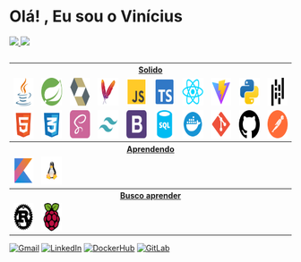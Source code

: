 # Olá! , Eu sou o Vinícius

<table>
  <a href="https://github.com/leehxd">
  <img height="180em" src="https://github-readme-stats.vercel.app/api?username=Viniciusggabriel&theme=transparent&bg_color=000&border_color=30A3DC&show_icons=true&icon_color=30A3DC&title_color=E94D5F&text_color=FFF"/>
  <img height="180em" src="https://github-readme-stats-git-masterrstaa-rickstaa.vercel.app/api/top-langs/?username=Viniciusggabriel&layout=compact&bg_color=000&border_color=30A3DC&title_color=E94D5F&text_color=FFF"/>
</table>

 <table>
  <tr>
     <th colspan="12" style="text-align: center;">Solido</th>
  </tr>
  <tr>
    <!-- Java -->
    <td style="text-align: center;"><img src="./icon/language/java.svg" style="width: 50px; height: 50px;"/></td>
    <td style="text-align: center;"><img src="./icon/language/framework/spring-boot.svg" style="width: 50px; height: 50px;"/></td>
    <td style="text-align: center;"><img src="./icon/util/hibernate.svg" style="width: 50px; height: 50px;"/></td>
    <td style="text-align: center;"><img src="./icon/util/maven.svg" style="width: 50px; height: 50px;"/></td>
    <!-- JavaScript -->
    <td style="text-align: center;"><img src="./icon/language/java-script.svg" style="width: 50px; height: 50px;"/></td>
    <td style="text-align: center;"><img src="./icon/language/typescript.svg" style="width: 50px; height: 50px;"/></td>
    <td style="text-align: center;"><img src="./icon/language/libs/react.svg" style="width: 50px; height: 50px;"/></td>
    <td style="text-align: center;"><img src="./icon/util/vite.svg" style="width: 50px; height: 50px;"/></td>
    <!-- Python -->
    <td style="text-align: center;"><img src="./icon/language/python.svg" style="width: 50px; height: 50px;"/></td>
    <td style="text-align: center;"><img src="./icon/language/libs/pandas.svg" style="width: 50px; height: 50px;"/></td>
  </tr>
  <tr>
    <!-- HTML -->
    <td style="text-align: center;"><img src="./icon/language/html5.svg" style="width: 50px; height: 50px;"/></td>
    <!-- CSS -->
    <td style="text-align: center;"><img src="./icon/language/ccs3.svg" style="width: 50px; height: 50px;"/></td>
    <td style="text-align: center;"><img src="./icon/language/sass.svg" style="width: 50px; height: 50px;"/></td>
    <td style="text-align: center;"><img src="./icon/language/framework/tailwind.svg" style="width: 50px; height: 50px;"/></td>
    <td style="text-align: center;"><img src="./icon/language/framework/bootstrap.svg" style="width: 50px; height: 50px;"/></td>
    <!-- Other -->
    <td style="text-align: center;"><img src="./icon/language/sql.svg" style="width: 50px; height: 50px;"/></td>
    <td style="text-align: center;"><img src="./icon/infra/docker.svg" style="width: 50px; height: 50px;"/></td>
    <td style="text-align: center;"><img src="./icon/util/git.svg" style="width: 50px; height: 50px;"/></td>
    <td style="text-align: center;"><img src="./icon/util/github.svg" style="width: 50px; height: 50px;"/></td>
    <td style="text-align: center;"><img src="./icon/util/postman.svg" style="width: 50px; height: 50px;"/></td>
  </tr>

  <tr>
     <th colspan="12" style="text-align: center;">Aprendendo</th>
  </tr>
  <tr>
    <!-- Kotlin -->
    <td style="text-align: center;"><img src="./icon/language/kotlin.svg" style="width: 50px; height: 50px;"/></td>
    <!-- Linux -->
    <td style="text-align: center;"><img src="./icon/operational-system/linux.svg" style="width: 50px; height: 50px;"/></td>
  </tr>
  
  <tr>
     <th colspan="12" style="text-align: center;">Busco aprender</th>
  </tr>
  <tr> 
    <!-- Rust -->
    <td style="text-align: center;"><img src="./icon/language/rust.svg" style="width: 50px; height: 50px;"/></td>
    <!-- Raspberry -->
    <td style="text-align: center;"><img src="./icon/infra/raspberry.svg" style="width: 50px; height: 50px;"/></td>
  </tr>
</table>

[![Gmail](https://img.shields.io/badge/-Gmail-%23333?style=for-the-badge&logo=gmail&logoColor=white)](mailto:viniciusggabrielpl@gmail.com)
[![LinkedIn](https://img.shields.io/badge/-LinkedIn-%230077B5?style=for-the-badge&logo=linkedin&logoColor=white)](https://www.linkedin.com/in/vin%C3%ADcius-gabriel-pereira-leit%C3%A3o/)
[![DockerHub](https://img.shields.io/badge/-DockerHUB-%232496ED?style=for-the-badge&logo=docker&logoColor=white)](https://hub.docker.com/u/viniciusgggabriel)
[![GitLab](https://img.shields.io/badge/-GitLab-%23FCA121?style=for-the-badge&logo=gitlab&logoColor=white)](https://gitlab.com/ViniciusGGabriel)
